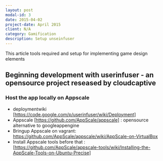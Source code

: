 ```yaml
---
layout: post
modal-id: 3
date: 2015-04-02
project-date: April 2015
client: N/A
category: Gamification
description: Setup unseinfuser
---
```

<div class="message">
  This article tools required and setup for implementing game design elements
</div>

## Beginning development with userinfuser - an opensource project reseased by cloudcaptive

###  Host the app  locally on Appscale
+ deploymentwiki [https://code.google.com/p/userinfuser/wiki/Deployment]
+ Appscale [https://github.com/AppScale/appscale] : opensource alternative to googleappengine
+ Bringup Appscale on vagrant: https://github.com/AppScale/appscale/wiki/AppScale-on-VirtualBox
+ Install Appscale tools before that : [https://github.com/AppScale/appscale-tools/wiki/Installing-the-AppScale-Tools-on-Ubuntu-Precise]

